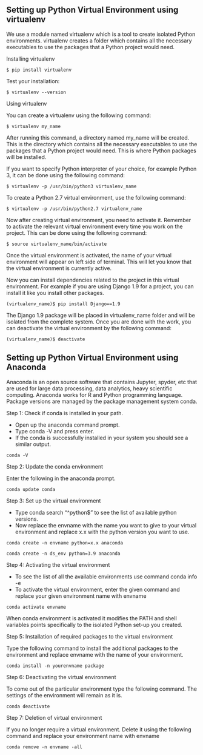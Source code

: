 ## Setting up Python Virtual Environment using virtualenv

We use a module named virtualenv which is a tool to create isolated Python environments. virtualenv creates a folder which contains all the necessary executables to use the packages that a Python project would need.

Installing virtualenv
```
$ pip install virtualenv
```

Test your installation:
```
$ virtualenv --version
```

Using virtualenv

You can create a virtualenv using the following command:
```
$ virtualenv my_name
```
After running this command, a directory named my_name will be created. This is the directory which contains all the necessary executables to use the packages that a Python project would need. This is where Python packages will be installed.

If you want to specify Python interpreter of your choice, for example Python 3, it can be done using the following command:
```
$ virtualenv -p /usr/bin/python3 virtualenv_name
```

To create a Python 2.7 virtual environment, use the following command:
```
$ virtualenv -p /usr/bin/python2.7 virtualenv_name
```

Now after creating virtual environment, you need to activate it. Remember to activate the relevant virtual environment every time you work on the project. This can be done using the following command:
```
$ source virtualenv_name/bin/activate
```

Once the virtual environment is activated, the name of your virtual environment will appear on left side of terminal. This will let you know that the virtual environment is currently active.

Now you can install dependencies related to the project in this virtual environment. For example if you are using Django 1.9 for a project, you can install it like you install other packages.

```
(virtualenv_name)$ pip install Django==1.9
```

The Django 1.9 package will be placed in virtualenv_name folder and will be isolated from the complete system.
Once you are done with the work, you can deactivate the virtual environment by the following command:

```
(virtualenv_name)$ deactivate
```

## Setting up Python Virtual Environment using Anaconda


Anaconda is an open source software that contains Jupyter, spyder, etc that are used for large data processing, data analytics, heavy scientific computing. Anaconda works for R and Python programming language. Package versions are managed by the package management system conda. 

Step 1: Check if conda is installed in your path.

* Open up the anaconda command prompt.
* Type conda -V  and press enter.
* If the conda is successfully installed in your system you should see a similar output.
```
conda -V
```

Step 2: Update the conda environment 

Enter the following in the anaconda prompt.
```
conda update conda
```

Step 3: Set up the virtual environment

* Type conda search “^python$”  to see the list of available python versions.
* Now replace the envname with the name you want to give to your virtual environment and replace x.x with the python version you want to use.
```
conda create -n envname python=x.x anaconda
```

```
conda create -n ds_env python=3.9 anaconda
```

Step 4: Activating the virtual environment

* To see the list of all the available environments use command conda info -e
* To activate the virtual environment, enter the given command and replace your given environment name with envname
```
conda activate envname
```

When conda environment is activated it modifies the PATH and shell variables points specifically to the isolated Python set-up you created.


Step 5: Installation of required packages to the virtual environment

Type the following command to install the additional packages to the environment and replace envname with the name of your environment.
```
conda install -n yourenvname package
```

Step 6: Deactivating the virtual environment

To come out of the particular environment type the following command. The settings of the environment will remain as it is.
```
conda deactivate
```

Step 7: Deletion of virtual environment

If you no longer require a virtual environment. Delete it using the following command and replace your environment name with envname
```
conda remove -n envname -all
```

